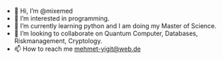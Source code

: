 - 👋 Hi, I’m @mixemed
- 👀 I’m interested in programming.
- 🌱 I’m currently learning python and I am doing my Master of Science.
- 💞️ I’m looking to collaborate on Quantum Computer, Databases, Riskmanagement, Cryptology.
- 📫 How to reach me mehmet-yigit@web.de

<!---
mixemed/mixemed is a ✨ special ✨ repository because its `README.md` (this file) appears on your GitHub profile.
You can click the Preview link to take a look at your changes.
--->
